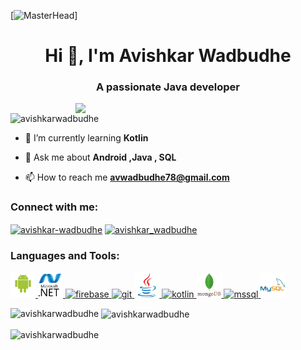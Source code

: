 [![MasterHead](https://blogger.googleusercontent.com/img/b/R29vZ2xl/AVvXsEggoA-56brHtwKU9buNSqSdeDPbVpxsceTqMPlBRQ46Nw8Q1L8WwzSx3g3Qc1xzlJE1qTRKNsS89bO1_QmhzqgCLt7is3q0L7aBKulSbSP7OMwI9BsKg9JFtZyllkPL3taE10vvOVrA8PA/s0/new-curriculum-for-android-educators-social-v4.png)]
<h1 align="center">Hi 👋, I'm Avishkar Wadbudhe</h1>
<h3 align="center">A passionate Java developer</h3>
<img align="right" alt"Hello" width="400" src="https://camo.githubusercontent.com/8bf6f6d78abc81fcf9c49f10649423e73ea44bc248e83aaae8759d401c829a84/68747470733a2f2f70687973696373677572756b756c2e66696c65732e776f726470726573732e636f6d2f323031392f30322f6368617261637465722d312e676966">

<p align="left"> <img src="https://komarev.com/ghpvc/?username=avishkarwadbudhe&label=Profile%20views&color=0e75b6&style=flat" alt="avishkarwadbudhe" /> </p>

- 🌱 I’m currently learning **Kotlin**

- 💬 Ask me about **Android ,Java , SQL**

- 📫 How to reach me **avwadbudhe78@gmail.com**

<h3 align="left">Connect with me:</h3>
<p align="left">
<a href="https://linkedin.com/in/avishkar-wadbudhe" target="blank"><img align="center" src="https://raw.githubusercontent.com/rahuldkjain/github-profile-readme-generator/master/src/images/icons/Social/linked-in-alt.svg" alt="avishkar-wadbudhe" height="30" width="40" /></a>
<a href="https://www.leetcode.com/avishkar_wadbudhe" target="blank"><img align="center" src="https://raw.githubusercontent.com/rahuldkjain/github-profile-readme-generator/master/src/images/icons/Social/leet-code.svg" alt="avishkar_wadbudhe" height="30" width="40" /></a>
</p>

<h3 align="left">Languages and Tools:</h3>
<p align="left"> <a href="https://developer.android.com" target="_blank" rel="noreferrer"> <img src="https://raw.githubusercontent.com/devicons/devicon/master/icons/android/android-original-wordmark.svg" alt="android" width="40" height="40"/> </a> <a href="https://dotnet.microsoft.com/" target="_blank" rel="noreferrer"> <img src="https://raw.githubusercontent.com/devicons/devicon/master/icons/dot-net/dot-net-original-wordmark.svg" alt="dotnet" width="40" height="40"/> </a> <a href="https://firebase.google.com/" target="_blank" rel="noreferrer"> <img src="https://www.vectorlogo.zone/logos/firebase/firebase-icon.svg" alt="firebase" width="40" height="40"/> </a> <a href="https://git-scm.com/" target="_blank" rel="noreferrer"> <img src="https://www.vectorlogo.zone/logos/git-scm/git-scm-icon.svg" alt="git" width="40" height="40"/> </a> <a href="https://www.java.com" target="_blank" rel="noreferrer"> <img src="https://raw.githubusercontent.com/devicons/devicon/master/icons/java/java-original.svg" alt="java" width="40" height="40"/> </a> <a href="https://kotlinlang.org" target="_blank" rel="noreferrer"> <img src="https://www.vectorlogo.zone/logos/kotlinlang/kotlinlang-icon.svg" alt="kotlin" width="40" height="40"/> </a> <a href="https://www.mongodb.com/" target="_blank" rel="noreferrer"> <img src="https://raw.githubusercontent.com/devicons/devicon/master/icons/mongodb/mongodb-original-wordmark.svg" alt="mongodb" width="40" height="40"/> </a> <a href="https://www.microsoft.com/en-us/sql-server" target="_blank" rel="noreferrer"> <img src="https://www.svgrepo.com/show/303229/microsoft-sql-server-logo.svg" alt="mssql" width="40" height="40"/> </a> <a href="https://www.mysql.com/" target="_blank" rel="noreferrer"> <img src="https://raw.githubusercontent.com/devicons/devicon/master/icons/mysql/mysql-original-wordmark.svg" alt="mysql" width="40" height="40"/> </a> </p>

<p><img align="left" src="https://github-readme-stats.vercel.app/api/top-langs?username=avishkarwadbudhe&show_icons=true&locale=en&layout=compact" alt="avishkarwadbudhe" /></p>

<p>&nbsp;<img align="center" src="https://github-readme-stats.vercel.app/api?username=avishkarwadbudhe&show_icons=true&locale=en" alt="avishkarwadbudhe" /></p>

<p><img align="center" src="https://github-readme-streak-stats.herokuapp.com/?user=avishkarwadbudhe&" alt="avishkarwadbudhe" /></p>
